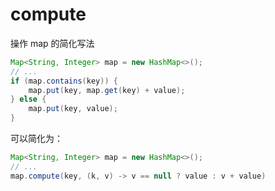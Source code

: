 # compute

操作 map 的简化写法

```java
Map<String, Integer> map = new HashMap<>();
// ...
if (map.contains(key)) {
    map.put(key, map.get(key) + value);
} else {
    map.put(key, value);
}
```

可以简化为：

```java
Map<String, Integer> map = new HashMap<>();
// ...
map.compute(key, (k, v) -> v == null ? value : v + value)
```